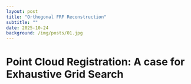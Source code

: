```yaml
---
layout: post
title: "Orthogonal FRF Reconstruction"
subtitle: ""
date: 2025-10-24
background: /img/posts/01.jpg
---
```


# Point Cloud Registration: A case for Exhaustive Grid Search
